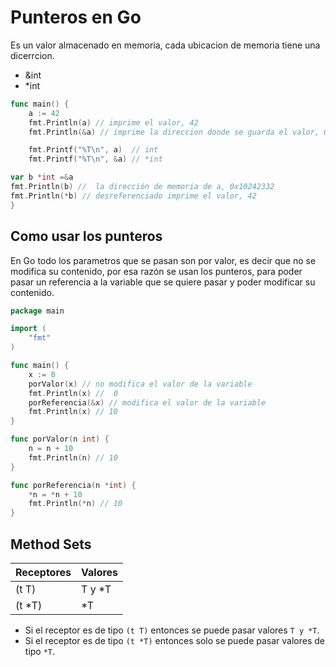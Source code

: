 # Punteros en Go

Es un valor almacenado en memoria, cada ubicacion de memoria tiene una dicerrcion.
* &int
* *int

```go
func main() {
    a := 42
    fmt.Println(a) // imprime el valor, 42
    fmt.Println(&a) // imprime la direccion donde se guarda el valor, 0x10242332

    fmt.Printf("%T\n", a)  // int
    fmt.Printf("%T\n", &a) // *int

var b *int =&a
fmt.Println(b) //  la dirección de memoria de a, 0x10242332
fmt.Println(*b) // desreferenciado imprime el valor, 42
}

```

## Como usar los punteros

En Go todo los parametros que se pasan son por valor, es decir que no se modifica su contenido, por esa razón se usan los punteros, para poder pasar un referencia a la variable que se quiere pasar y poder modificar su contenido.

```go
package main

import (
	"fmt"
)

func main() {
    x := 0
    porValor(x) // no modifica el valor de la variable
    fmt.Println(x) //  0
    porReferencia(&x) // modifica el valor de la variable
    fmt.Println(x) // 10
}

func porValor(n int) {
    n = n + 10
    fmt.Println(n) // 10
}

func porReferencia(n *int) {
    *n = *n + 10
    fmt.Println(*n) // 10
}
```

## Method Sets

| Receptores    | Valores   |
|---------------|-----------|
|    (t T)      |  T y *T   |
|    (t *T)     |   *T      |


* Si el receptor es de tipo `(t T)` entonces se puede pasar valores `T y *T`.
* Si el receptor es de tipo `(t *T)` entonces solo se puede pasar valores de tipo `*T`.


